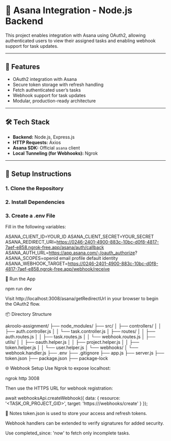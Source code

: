 # 🔗 Asana Integration - Node.js Backend

This project enables integration with Asana using OAuth2, allowing authenticated users to view their assigned tasks and enabling webhook support for task updates.

---

## 🚀 Features

- OAuth2 integration with Asana
- Secure token storage with refresh handling
- Fetch authenticated user’s tasks
- Webhook support for task updates
- Modular, production-ready architecture

---

## 🛠️ Tech Stack

- **Backend:** Node.js, Express.js
- **HTTP Requests:** Axios
- **Asana SDK:** Official `asana` client
- **Local Tunneling (for Webhooks):** Ngrok

---

## 🔧 Setup Instructions

### 1. Clone the Repository

### 2. Install Dependencies

### 3. Create a .env File

Fill in the following variables:

ASANA_CLIENT_ID=YOUR_ID
ASANA_CLIENT_SECRET=YOUR_SECRET
ASANA_REDIRECT_URI=https://0246-2401-4900-883c-10bc-d0f8-4817-7aef-e858.ngrok-free.app/asana/auth/callback
ASANA_AUTH_URL=https://app.asana.com/-/oauth_authorize?
ASANA_SCOPES=openid email profile default identity
ASANA_WEBHOOK_TARGET=https://0246-2401-4900-883c-10bc-d0f8-4817-7aef-e858.ngrok-free.app/webhook/receive


🧪 Run the App

npm run dev

Visit http://localhost:3008/asana/getRedirectUrl in your browser to begin the OAuth2 flow.

📦 Directory Structure

akroolo-assignment/
├── node_modules/
├── src/
│   ├── controllers/
│   │   ├── auth.controller.js
│   │   └── task.controller.js
│   ├── routes/
│   │   ├── auth.routes.js
│   │   ├── task.routes.js
│   │   └── webhook.routes.js
│   ├── utils/
│   │   ├── oauth.helper.js
│   │   ├── project.helper.js
│   │   ├── token.helper.js
│   │   └── user.helper.js
│   └── webhooks/
│       └── webhook.handler.js
├── .env
├── .gitignore
├── app.js
├── server.js
├── token.json
├── package.json
├── package-lock


🌐 Webhook Setup
Use Ngrok to expose localhost:

ngrok http 3008

Then use the HTTPS URL for webhook registration:

await webhooksApi.createWebhook({
  data: {
    resource: '<TASK_OR_PROJECT_GID>',
    target: 'https://<ngrok-url>/webhooks/create'
  }
});

📌 Notes
token.json is used to store your access and refresh tokens.

Webhook handlers can be extended to verify signatures for added security.

Use completed_since: 'now' to fetch only incomplete tasks.



